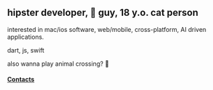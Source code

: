 ## hipster developer, 🍎 guy, 18 y.o. cat person

interested in mac/ios software, web/mobile, cross-platform, AI driven applications.

dart, js, swift


also wanna play animal crossing? 👀

#### [Contacts](https://t.me/js_flutter_dev)
